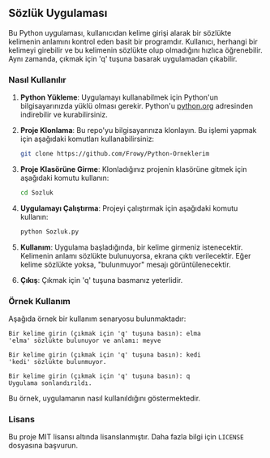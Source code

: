 ## Sözlük Uygulaması

Bu Python uygulaması, kullanıcıdan kelime girişi alarak bir sözlükte kelimenin anlamını kontrol eden basit bir programdır. Kullanıcı, herhangi bir kelimeyi girebilir ve bu kelimenin sözlükte olup olmadığını hızlıca öğrenebilir. Aynı zamanda, çıkmak için 'q' tuşuna basarak uygulamadan çıkabilir.

### Nasıl Kullanılır

1. **Python Yükleme**: Uygulamayı kullanabilmek için Python'un bilgisayarınızda yüklü olması gerekir. Python'u [python.org](https://www.python.org/downloads/) adresinden indirebilir ve kurabilirsiniz.

2. **Proje Klonlama**: Bu repo'yu bilgisayarınıza klonlayın. Bu işlemi yapmak için aşağıdaki komutları kullanabilirsiniz:

   ```sh
   git clone https://github.com/Frowy/Python-Orneklerim
   ```

3. **Proje Klasörüne Girme**: Klonladığınız projenin klasörüne gitmek için aşağıdaki komutu kullanın:

   ```sh
   cd Sozluk
   ```

4. **Uygulamayı Çalıştırma**: Projeyi çalıştırmak için aşağıdaki komutu kullanın:

   ```sh
   python Sozluk.py
   ```

5. **Kullanım**: Uygulama başladığında, bir kelime girmeniz istenecektir. Kelimenin anlamı sözlükte bulunuyorsa, ekrana çıktı verilecektir. Eğer kelime sözlükte yoksa, "bulunmuyor" mesajı görüntülenecektir.

6. **Çıkış**: Çıkmak için 'q' tuşuna basmanız yeterlidir.

### Örnek Kullanım

Aşağıda örnek bir kullanım senaryosu bulunmaktadır:

```
Bir kelime girin (çıkmak için 'q' tuşuna basın): elma
'elma' sözlükte bulunuyor ve anlamı: meyve

Bir kelime girin (çıkmak için 'q' tuşuna basın): kedi
'kedi' sözlükte bulunmuyor.

Bir kelime girin (çıkmak için 'q' tuşuna basın): q
Uygulama sonlandırıldı.
```

Bu örnek, uygulamanın nasıl kullanıldığını göstermektedir.

### Lisans

Bu proje MIT lisansı altında lisanslanmıştır. Daha fazla bilgi için `LICENSE` dosyasına başvurun.
